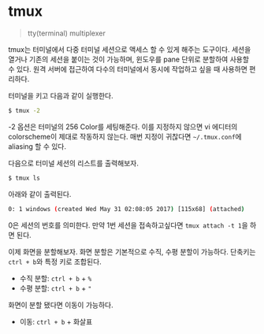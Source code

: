 # tmux
> tty(terminal) multiplexer  

tmux는 터미널에서 다중 터미널 세션으로 액세스 할 수 있게 해주는 도구이다. 세션을 열거나 기존의 세션을 붙이는 것이 가능하며, 윈도우를 pane 단위로 분할하여 사용할 수 있다. 원격 서버에 접근하여 다수의 터미널에서 동시에 작업하고 싶을 때 사용하면 편리하다.  

터미널을 키고 다음과 같이 실행한다.  

```bash
$ tmux -2
```

-2 옵션은 터미널의 256 Color를 세팅해준다. 이를 지정하지 않으면 vi 에디터의 colorscheme이 제대로 작동하지 않는다. 매번 지정이 귀찮다면 ```~/.tmux.conf```에 aliasing 할 수 있다.  

다음으로 터미널 세션의 리스트를 출력해보자.  

```bash
$ tmux ls
```

아래와 같이 출력된다.  

```bash
0: 1 windows (created Wed May 31 02:08:05 2017) [115x68] (attached)
```  

0은 세션의 번호를 의미한다. 만약 1번 세션을 접속하고싶다면 ```tmux attach -t 1```을 하면 된다.  

이제 화면을 분할해보자. 화면 분할은 기본적으로 수직, 수평 분할이 가능하다. 단축키는 ```ctrl + b```와 특정 키로 조합된다.  

- 수직 분할: ```ctrl + b``` + ```%```  
- 수평 분할: ```ctrl + b``` + ```"```  

화면이 분할 됐다면 이동이 가능하다.  

- 이동: ```ctrl + b``` + 화살표  
